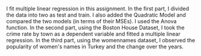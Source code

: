 I fit multiple linear regression in this assignment. In the first part, I divided the data into two as test and train. I also added the Quadratic Model and compared the two models (in terms of their MSEs). I used the Anova function. In the second part, using the Boston House Dataset, I took the crime rate by town as a dependent variable and fitted a multiple linear regression. In the third part, using the womennames dataset, I observed the popularity of women's names in Turkey and the change over the years.
